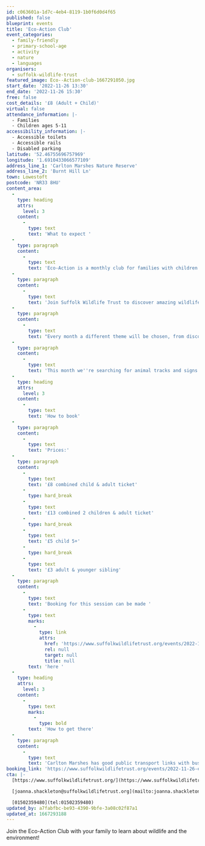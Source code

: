 ```yaml
---
id: c063601a-1d7c-4eb4-8119-1b0f6d0d4f65
published: false
blueprint: events
title: 'Eco-Action Club'
event_categories:
  - family-friendly
  - primary-school-age
  - activity
  - nature
  - languages
organisers:
  - suffolk-wildlife-trust
featured_image: Eco--Action-club-1667291050.jpg
start_date: '2022-11-26 13:30'
end_date: '2022-11-26 15:30'
free: false
cost_details: '£8 (Adult + Child)'
virtual: false
attendance_information: |-
  - Families
  - Children ages 5-11
accessibility_information: |-
  - Accessible toilets
  - Accessible rails 
  - Disabled parking
latitude: '52.46755696757969'
longitude: '1.6910433066577109'
address_line_1: 'Carlton Marshes Nature Reserve'
address_line_2: 'Burnt Hill Ln'
town: Lowestoft
postcode: 'NR33 8HU'
content_area:
  -
    type: heading
    attrs:
      level: 3
    content:
      -
        type: text
        text: 'What to expect '
  -
    type: paragraph
    content:
      -
        type: text
        text: 'Eco-Action is a monthly club for families with children aged 5-11 years.'
  -
    type: paragraph
    content:
      -
        type: text
        text: 'Join Suffolk Wildlife Trust to discover amazing wildlife on your doorstep and be inspired to take action to give nature a helping hand. Keep a record of your eco-actions and earn awards!'
  -
    type: paragraph
    content:
      -
        type: text
        text: "Every month a different theme will be chosen, from discovering more about plants for pollinators, building nest boxes, making your garden hedgehog-friendly, and lots more.\_"
  -
    type: paragraph
    content:
      -
        type: text
        text: 'This month we''re searching for animal tracks and signs!'
  -
    type: heading
    attrs:
      level: 3
    content:
      -
        type: text
        text: 'How to book'
  -
    type: paragraph
    content:
      -
        type: text
        text: 'Prices:'
  -
    type: paragraph
    content:
      -
        type: text
        text: '£8 combined child & adult ticket'
      -
        type: hard_break
      -
        type: text
        text: '£13 combined 2 children & adult ticket'
      -
        type: hard_break
      -
        type: text
        text: '£5 child 5+'
      -
        type: hard_break
      -
        type: text
        text: '£3 adult & younger sibling'
  -
    type: paragraph
    content:
      -
        type: text
        text: 'Booking for this session can be made '
      -
        type: text
        marks:
          -
            type: link
            attrs:
              href: 'https://www.suffolkwildlifetrust.org/events/2022-11-26-eco-action-club'
              rel: null
              target: null
              title: null
        text: 'here '
  -
    type: heading
    attrs:
      level: 3
    content:
      -
        type: text
        marks:
          -
            type: bold
        text: 'How to get there'
  -
    type: paragraph
    content:
      -
        type: text
        text: 'Carlton Marshes has good public transport links with buses stopping near the end of Burnt Hill Lane on the A146 and Oulton Broad South and North stations being a 20 or 30-minute walk respectively. There is also a free carpark available, with an electric car charging point. '
booking_link: 'https://www.suffolkwildlifetrust.org/events/2022-11-26-eco-action-club'
cta: |-
  [https://www.suffolkwildlifetrust.org/](https://www.suffolkwildlifetrust.org/)

  [joanna.shackleton@suffolkwildlifetrust.org](mailto:joanna.shackleton@suffolkwildlifetrust.org)

  [01502359480](tel:01502359480)
updated_by: a7fabfbc-be93-4390-9bfe-3a08c02f87a1
updated_at: 1667293188
---
```

Join the Eco-Action Club with your family to learn about wildlife and the environment!